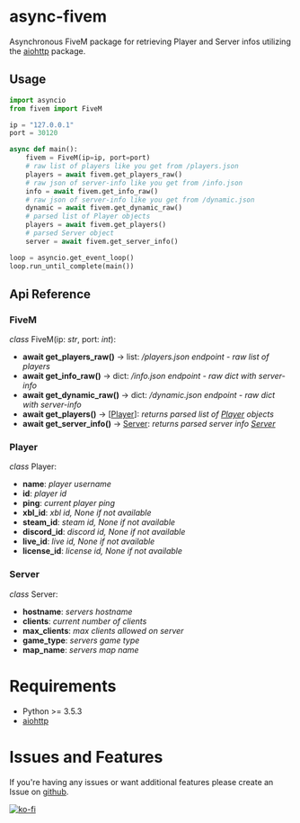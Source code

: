 # async-fivem
Asynchronous FiveM package for retrieving Player and Server infos utilizing the [aiohttp](https://docs.aiohttp.org/en/stable/) package.

## Usage
```python
import asyncio
from fivem import FiveM

ip = "127.0.0.1"
port = 30120

async def main():
    fivem = FiveM(ip=ip, port=port)
    # raw list of players like you get from /players.json
    players = await fivem.get_players_raw()
    # raw json of server-info like you get from /info.json
    info = await fivem.get_info_raw()
    # raw json of server-info like you get from /dynamic.json
    dynamic = await fivem.get_dynamic_raw()
    # parsed list of Player objects 
    players = await fivem.get_players()
    # parsed Server object
    server = await fivem.get_server_info()

loop = asyncio.get_event_loop()
loop.run_until_complete(main())
```

## Api Reference

### FiveM

*class* FiveM(ip: *str*, port: *int*):
- **await get_players_raw()** -> list: */players.json endpoint - raw list of players*
- **await get_info_raw()** -> dict: */info.json endpoint - raw dict with server-info*
- **await get_dynamic_raw()** -> dict: */dynamic.json endpoint - raw dict with server-info*
- **await get_players()** -> [[Player](#Player)]: *returns parsed list of [Player](#Player) objects*
- **await get_server_info()** -> [Server](#Server): *returns parsed server info [Server](#Server)*

### Player
*class* Player:
- **name**: *player username*
- **id**: *player id*
- **ping**: *current player ping*
- **xbl_id**: *xbl id, None if not available*
- **steam_id**: *steam id, None if not available*
- **discord_id**: *discord id, None if not available*
- **live_id**: *live id, None if not available*
- **license_id**: *license id, None if not available*

### Server
*class* Server:
- **hostname**: *servers hostname*
- **clients**: *current number of clients*
- **max_clients**: *max clients allowed on server*
- **game_type**: *servers game type*
- **map_name**: *servers map name*

# Requirements
- Python >= 3.5.3
- [aiohttp](https://docs.aiohttp.org/en/stable/)

# Issues and Features
If you're having any issues or want additional features please create an Issue on [github](https://github.com/makupi/async-fivem/issues).

[![ko-fi](https://www.ko-fi.com/img/githubbutton_sm.svg)](https://ko-fi.com/A0A015HXK)